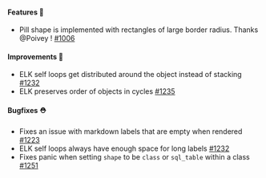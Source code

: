 #### Features 🚀

- Pill shape is implemented with rectangles of large border radius. Thanks @Poivey ! [#1006](https://github.com/terrastruct/d2/pull/1006)

#### Improvements 🧹

- ELK self loops get distributed around the object instead of stacking [#1232](https://github.com/terrastruct/d2/pull/1232)
- ELK preserves order of objects in cycles [#1235](https://github.com/terrastruct/d2/pull/1235)

#### Bugfixes ⛑️

- Fixes an issue with markdown labels that are empty when rendered [#1223](https://github.com/terrastruct/d2/issues/1223)
- ELK self loops always have enough space for long labels [#1232](https://github.com/terrastruct/d2/pull/1232)
- Fixes panic when setting `shape` to be `class` or `sql_table` within a class [#1251](https://github.com/terrastruct/d2/pull/1251)
